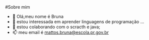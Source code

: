 #Sobre mim
- 👋  Olá,meu nome é Bruna
- 👀  estou interessada em aprender linguagens de programação ...
- 💞️  estou colaborando com o scracth e java;
- 📫  meu email é mattos.bruna@escola.pr.gov.br

<!---
bruna233/bruna233 is a ✨ special ✨ repository because its `README.md` (this file) appears on your GitHub profile.
You can click the Preview link to take a look at your changes.
--->
